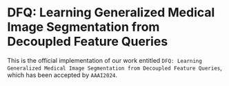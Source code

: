 # DFQ: Learning Generalized Medical Image Segmentation from Decoupled Feature Queries
This is the official implementation of our work entitled ```DFQ: Learning Generalized Medical Image Segmentation from Decoupled Feature Queries```, which has been accepted by ```AAAI2024```.

